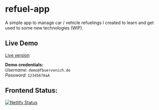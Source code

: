 # refuel-app

A simple app to manage car / vehicle refuelings I created to learn and get used to some new technologies (WIP).

## Live Demo

[Live version](https://refuel-app.fbuervenich.de/)

**Demo credentials:**  
*Username*: `demo@fbuervenich.de`  
*Password*:   `12345678aA`  


## Frontend Status:
[![Netlify Status](https://api.netlify.com/api/v1/badges/56937759-09da-48d7-864d-715cd659c35e/deploy-status)](https://app.netlify.com/sites/festive-noether-6a2729/deploys)
